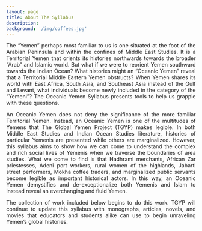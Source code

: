```yaml
---
layout: page
title: About The Syllabus
description:
background: '/img/coffees.jpg'
---
```

<p align="justify">
The “Yemen” perhaps most familiar to us is one situated at the foot of the Arabian Peninsula and within the confines of Middle East Studies. It is a Territorial Yemen that orients its histories northwards towards the broader “Arab” and Islamic world. But what if we were to reorient Yemen southward towards the Indian Ocean? What histories might an “Oceanic Yemen” reveal that a Territorial Middle Eastern Yemen obstructs? When Yemen shares its world with East Africa, South Asia, and Southeast Asia instead of the Gulf and Levant, what individuals become newly included in the category of the “Yemeni”? The Oceanic Yemen Syllabus presents tools to help us grapple with these questions. </p>

<p align="justify">
An Oceanic Yemen does not deny the significance of the more familiar Territorial Yemen. Instead, an Oceanic Yemen is one of the multitudes of Yemens that The Global Yemen Project (TGYP) makes legible. In both Middle East Studies and Indian Ocean Studies literature, histories of particular Yemenis are presented while others are marginalized. However, this syllabus aims to show how we can come to understand the complex and rich social lives of Yemenis when we traverse the boundaries of area studies. What we come to find is that Hadhrami merchants, African Zar priestesses, Adeni port workers, rural women of the highlands, Jabarti street performers, Mokha coffee traders, and marginalized public servants become legible as important historical actors. In this way, an Oceanic Yemen demystifies and de-exceptionalize both Yemenis and Islam to instead reveal an everchanging and fluid Yemen. </p>

<p align="justify">
The collection of work included below begins to do this work. TGYP will continue to update this syllabus with monographs, articles, novels, and movies that educators and students alike can use to begin unraveling Yemen’s global histories. </p>
